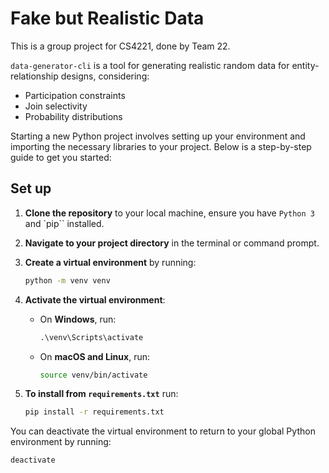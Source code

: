 # Fake but Realistic Data

This is a group project for CS4221, done by Team 22.

`data-generator-cli` is a tool for generating realistic random data for entity-relationship designs, considering:

-   Participation constraints
-   Join selectivity
-   Probability distributions

Starting a new Python project involves setting up your environment and importing the necessary libraries to your project. Below is a step-by-step guide to get you started:

## Set up

1. **Clone the repository** to your local machine, ensure you have `Python 3` and `pip`` installed.

2. **Navigate to your project directory** in the terminal or command prompt.

3. **Create a virtual environment** by running:

    ```bash
    python -m venv venv
    ```

4. **Activate the virtual environment**:

    - On **Windows**, run:
        ```cmd
        .\venv\Scripts\activate
        ```
    - On **macOS and Linux**, run:
        ```bash
        source venv/bin/activate
        ```

5. **To install from `requirements.txt`** run:
    ```bash
    pip install -r requirements.txt
    ```

You can deactivate the virtual environment to return to your global Python environment by running:

```bash
deactivate
```
